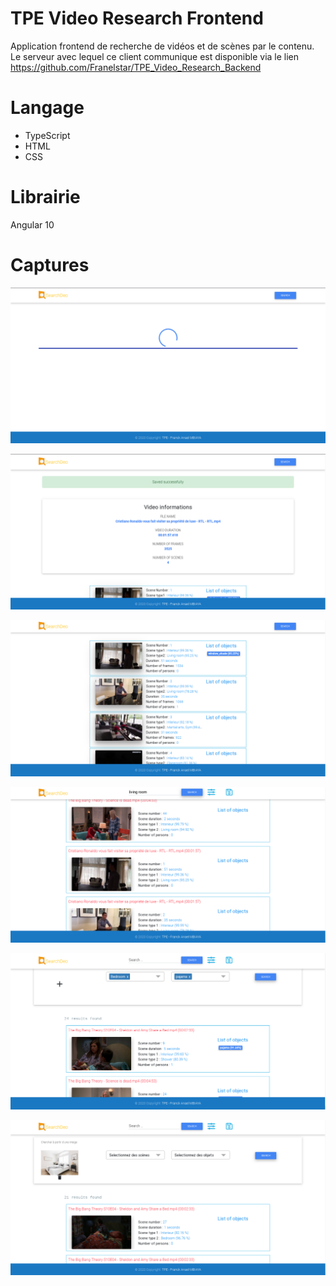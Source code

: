 # TPE Video Research Frontend
Application frontend de recherche de vidéos et de scènes par le contenu. Le serveur avec lequel ce client communique est disponible via le lien https://github.com/Franelstar/TPE_Video_Research_Backend

# Langage
- TypeScript
- HTML
- CSS

# Librairie
Angular 10

# Captures

![GitHub Logo](test1.png)

![GitHub Logo](test2.png)

![GitHub Logo](test3.png)

![GitHub Logo](test4.png)

![GitHub Logo](test5.png)

![GitHub Logo](test6.png)

